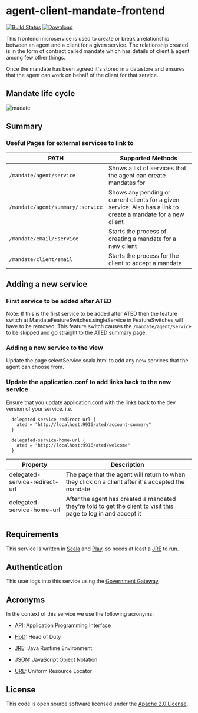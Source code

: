 agent-client-mandate-frontend
=============================

[![Build Status](https://travis-ci.org/hmrc/agent-client-mandate-frontend.svg)](https://travis-ci.org/hmrc/agent-client-mandate-frontend) [ ![Download](https://api.bintray.com/packages/hmrc/releases/agent-client-mandate-frontend/images/download.svg) ](https://bintray.com/hmrc/releases/agent-client-mandate-frontend/_latestVersion)

This frontend microservice is used to create or break a relationship between an agent and a client for a given service. 
The relationship created is in the form of contract called mandate which has details of client & agent among few other things. 

Once the mandate has been agreed it's stored in a datastore and ensures that the agent can work on behalf of the client for that service.

Mandate life cycle
------------------
![madate](https://user-images.githubusercontent.com/13600497/31503440-96592644-af67-11e7-968b-dc7328f49249.png)

## Summary

### Useful Pages for external services to link to

| PATH | Supported Methods |
|------|-------------------|
| ```/mandate/agent/service ``` | Shows a list of services that the agent can create mandates for |
| ```/mandate/agent/summary/:service``` | Shows any pending or current clients for a given service. Also has a link to create a mandate for a new client |
| ```/mandate/email/:service``` | Starts the process of creating a mandate for a new client |
| ```/mandate/client/email``` | Starts the process for the client to accept a mandate |


## Adding a new service

### First service to be added after ATED
Note: If this is the first service to be added after ATED then the feature switch at MandateFeatureSwitches.singleService in FeatureSwitches will have to be removed.
This feature switch causes the ```/mandate/agent/service ``` to be skipped and go straight to the ATED summary page.

### Adding a new service to the view
Update the page selectService.scala.html to add any new services that the agent can choose from.

### Update the application.conf to add links back to the new service
Ensure that you update application.conf with the links back to the dev version of your service.
i.e.

```
  delegated-service-redirect-url {
    ated = "http://localhost:9916/ated/account-summary"
  }

  delegated-service-home-url {
    ated = "http://localhost:9916/ated/welcome"
  }
```

| Property | Description |
|------|-------------------|
| delegated-service-redirect-url | The page that the agent will return to when they click on a client after it's accepted the mandate |
| delegated-service-home-url | After the agent has created a mandated they're told to get the client to visit this page to log in and accept it |

Requirements
------------

This service is written in [Scala] and [Play], so needs at least a [JRE] to run.


Authentication
------------

This user logs into this service using the [Government Gateway]


Acronyms
--------

In the context of this service we use the following acronyms:

* [API]: Application Programming Interface

* [HoD]: Head of Duty

* [JRE]: Java Runtime Environment

* [JSON]: JavaScript Object Notation

* [URL]: Uniform Resource Locator

License
-------

This code is open source software licensed under the [Apache 2.0 License].

[Scala]: http://www.scala-lang.org/
[Play]: http://playframework.com/
[JRE]: http://www.oracle.com/technetwork/java/javase/overview/index.html

[Government Gateway]: http://www.gateway.gov.uk/

[API]: https://en.wikipedia.org/wiki/Application_programming_interface
[HoD]: http://webarchive.nationalarchives.gov.uk/+/http://www.hmrc.gov.uk/manuals/sam/samglossary/samgloss249.htm
[JSON]: http://json.org/
[URL]: https://en.wikipedia.org/wiki/Uniform_Resource_Locator

[Apache 2.0 License]: http://www.apache.org/licenses/LICENSE-2.0.html
